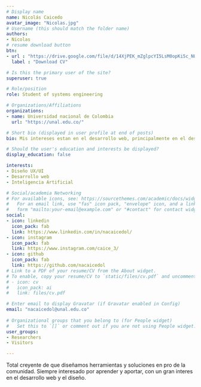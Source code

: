 ```yaml
---
# Display name
name: Nicolás Caicedo
avatar_image: "Nicolas.jpg"
# Username (this should match the folder name)
authors:
- Nicolas
# resume download button
btn:
- url : "https://drive.google.com/file/d/14XjPEK_mZglpcYI5LsM0opKi5c_NULlx/view"
  label : "Download CV"

# Is this the primary user of the site?
superuser: true

# Role/position
role: Student of systems engineering

# Organizations/Affiliations
organizations:
- name: Universidad nacional de Colombia
  url: "https://unal.edu.co/"

# Short bio (displayed in user profile at end of posts)
bio: Mis intereses estan en el desarrollo web, principalmente en el desarrollo front end, diseño UX/UI, investigar sobre temas de inteligenia artificial y poder seguir aprendiendo de herramientas tecnologias que revolucionan el mundo.

# Should the user's education and interests be displayed?
display_education: false

interests:
- Diseño UX/UI
- Desarrollo web
- Inteligencia Artificial

# Social/academia Networking
# For available icons, see: https://sourcethemes.com/academic/docs/widgets/#icons
#   For an email link, use "fas" icon pack, "envelope" icon, and a link in the
#   form "mailto:your-email@example.com" or "#contact" for contact widget.
social:
- icon: linkedin
  icon_pack: fab
  link: https://www.linkedin.com/in/nacaicedol/
- icon: instagram
  icon_pack: fab
  link: https://www.instagram.com/caice_3/
- icon: github
  icon_pack: fab
  link: https://github.com/nacaicedol
# Link to a PDF of your resume/CV from the About widget.
# To enable, copy your resume/CV to `static/files/cv.pdf` and uncomment the lines below.  
# - icon: cv
#   icon_pack: ai
#   link: files/cv.pdf

# Enter email to display Gravatar (if Gravatar enabled in Config)
email: "nacaicedol@unal.edu.co"
  
# Organizational groups that you belong to (for People widget)
#   Set this to `[]` or comment out if you are not using People widget.  
user_groups:
- Researchers
- Visitors

---
```


Total creyente de que diseñamos herramientas y soluciones en pro de la comunidad. Siempre interesado por aprender y aportar, con un gran interes en el desarrollo web y el diseño.
